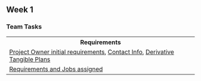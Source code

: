 ## Week 1
### Team Tasks
<table>
   <tr>
    <th>Requirements</th>
   </tr>
   <tr>
    <td> <a href="https://github.com/sanvi1855544/testprep/wiki/Week-1:-Project-Owner-Intitial-Requirements"> Project Owner initial requirements</a>, <a href="https://github.com/sanvi1855544/testprep/wiki/Week-1:-Contact-Info">Contact Info</a>, <a href="https://github.com/sanvi1855544/testprep/wiki/Project-Plans,-Ideas,-Wires">Derivative Tangible Plans</a>
  </tr>
  <tr>
    <td> <a href="https://github.com/sanvi1855544/testprep/projects/1">Requirements and Jobs assigned</a> </td>
  </tr>
  
</table>
